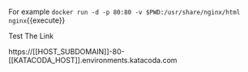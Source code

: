 
For example `docker run -d -p 80:80 -v $PWD:/usr/share/nginx/html nginx`{{execute}}

Test The Link

https://[[HOST_SUBDOMAIN]]-80-[[KATACODA_HOST]].environments.katacoda.com
